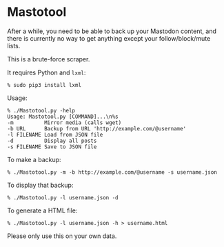 # Mastotool

After a while, you need to be able to back up your Mastodon content,
and there is currently no way to get anything except your
follow/block/mute lists.

This is a brute-force scraper.

It requires Python and `lxml`:

```
% sudo pip3 install lxml
```

Usage:

```
% ./Mastotool.py -help
Usage: Mastotool.py [COMMAND]...\n%s
-m          Mirror media (calls wget)
-b URL      Backup from URL 'http://example.com/@username'
-l FILENAME Load from JSON file
-d          Display all posts
-s FILENAME Save to JSON file
```

To make a backup:

```
% ./Mastotool.py -m -b http://example.com/@username -s username.json
```

To display that backup:

```
% ./Mastotool.py -l username.json -d
```

To generate a HTML file:

```
% ./Mastotool.py -l username.json -h > username.html
```

Please only use this on your own data.
